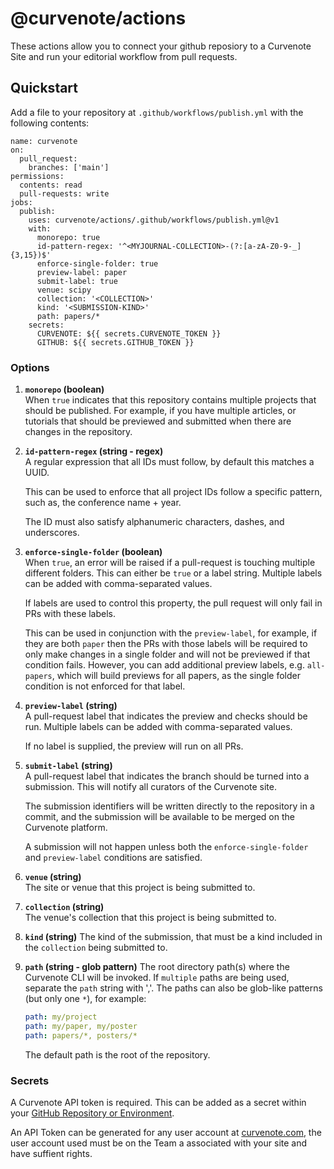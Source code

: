 # @curvenote/actions

These actions allow you to connect your github reposiory to a Curvenote Site and run your editorial workflow from pull requests. 

## Quickstart

Add a file to your repository at `.github/workflows/publish.yml` with the following contents:

```
name: curvenote
on:
  pull_request:
    branches: ['main']
permissions:
  contents: read
  pull-requests: write
jobs:
  publish:
    uses: curvenote/actions/.github/workflows/publish.yml@v1
    with:
      monorepo: true
      id-pattern-regex: '^<MYJOURNAL-COLLECTION>-(?:[a-zA-Z0-9-_]{3,15})$'
      enforce-single-folder: true
      preview-label: paper
      submit-label: true
      venue: scipy
      collection: '<COLLECTION>'
      kind: '<SUBMISSION-KIND>'
      path: papers/*
    secrets:
      CURVENOTE: ${{ secrets.CURVENOTE_TOKEN }}
      GITHUB: ${{ secrets.GITHUB_TOKEN }}
```

### Options

1. **`monorepo` (boolean)**  
    When `true` indicates that this repository contains multiple projects that should be published. For example, if you have multiple articles, or tutorials that should be previewed and submitted when there are changes in the repository. 

1. **`id-pattern-regex` (string - regex)**  
    A regular expression that all IDs must follow, by default this matches a UUID.

    This can be used to enforce that all project IDs follow a specific pattern, such as,
    the conference name + year.

    The ID must also satisfy alphanumeric characters, dashes, and underscores.

1. **`enforce-single-folder` (boolean)**  
    When `true`, an error will be raised if a pull-request is touching multiple
    different folders. This can either be `true` or a label string.
    Multiple labels can be added with comma-separated values.

    If labels are used to control this property, the pull request will only fail in
    PRs with these labels.

    This can be used in conjunction with the `preview-label`, for example, if they
    are both `paper` then the PRs with those labels will be required to only make changes
    in a single folder and will not be previewed if that condition fails.
    However, you can add additional preview labels, e.g. `all-papers`, which will build
    previews for all papers, as the single folder condition is not enforced for that label.  

1. **`preview-label` (string)**  
    A pull-request label that indicates the preview and checks should be run.
    Multiple labels can be added with comma-separated values.

    If no label is supplied, the preview will run on all PRs.

1. **`submit-label` (string)**  
    A pull-request label that indicates the branch should be turned into a submission.
    This will notify all curators of the Curvenote site.

    The submission identifiers will be written directly to the repository in a commit,
    and the submission will be available to be merged on the Curvenote platform.

    A submission will not happen unless both the `enforce-single-folder` and `preview-label`
    conditions are satisfied.

1. **`venue` (string)**  
    The site or venue that this project is being submitted to.

1. **`collection` (string)**  
    The venue's collection that this project is being submitted to.

1. **`kind` (string)**
    The kind of the submission, that must be a kind included in the `collection` being submitted to.

1. **`path` (string - glob pattern)**
 The root directory path(s) where the Curvenote CLI will be invoked. If `multiple` paths are being used, separate the `path` string with ','. The paths can also be glob-like patterns (but only one `*`), for example:

    ```yaml
    path: my/project
    path: my/paper, my/poster
    path: papers/*, posters/*
    ```

    The default path is the root of the repository.


### Secrets

A Curvenote API token is required. This can be added as a secret within your [GitHub Repository or Environment](https://docs.github.com/en/actions/security-guides/using-secrets-in-github-actions). 

An API Token can be generated for any user account at [curvenote.com](https://curvenote.com/profile?settings=true&tab=profile-api&subtab=general), the user account used must be on the Team a associated with your site and have suffient rights.
